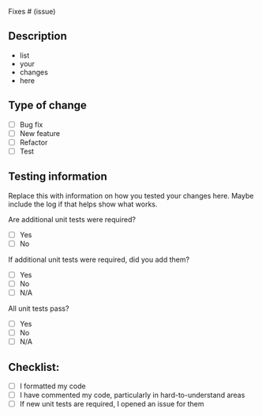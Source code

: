 Fixes # (issue)

## Description

* list
* your
* changes
* here

## Type of change

- [ ] Bug fix
- [ ] New feature
- [ ] Refactor
- [ ] Test

## Testing information

Replace this with information on how you tested your changes here. Maybe include the log if that helps show what works.

Are additional unit tests were required?
- [ ] Yes
- [ ] No

If additional unit tests were required, did you add them?
- [ ] Yes
- [ ] No
- [ ] N/A

All unit tests pass?
- [ ] Yes
- [ ] No
- [ ] N/A

## Checklist:

- [ ] I formatted my code
- [ ] I have commented my code, particularly in hard-to-understand areas
- [ ] If new unit tests are required, I opened an issue for them
